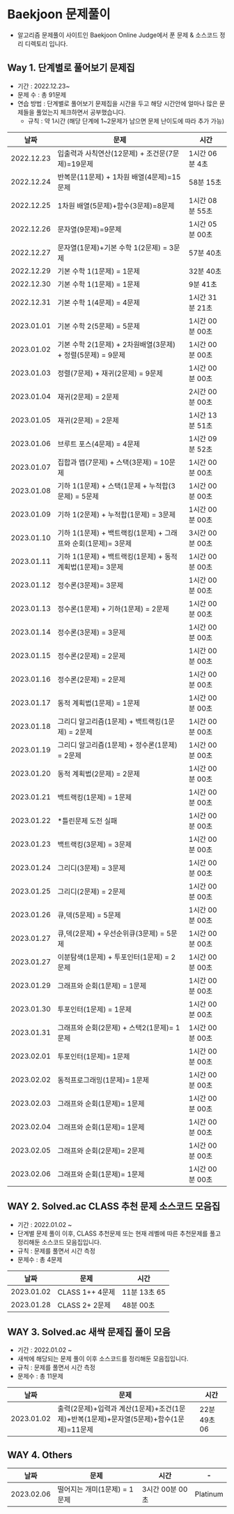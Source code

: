 # Baekjoon 문제풀이

- 알고리즘 문제풀이 사이트인 Baekjoon Online Judge에서 푼 문제 & 소스코드 정리 디렉토리 입니다. 

## Way 1. 단계별로 풀어보기 문제집

- 기간 : 2022.12.23~
- 문제 수 : 총 91문제
- 연습 방법 : 단계별로 풀어보기 문제집을 시간을 두고 해당 시간안에 얼마나 많은 문제들을 풀었는지 체크하면서 공부했습니다. 
  - 규칙 : 약 1시간 (해당 단계에 1~2문제가 남으면 문제 난이도에 따라 추가 가능)

|날짜|문제|시간|
|-|-|-|
|2022.12.23|입출력과 사칙연산(12문제) + 조건문(7문제)=19문제| 1시간 06분 4초|
|2022.12.24|반복문(11문제) + 1차원 배열(4문제)=15문제| 58분 15초|
|2022.12.25|1차원 배열(5문제)+함수(3문제)=8문제| 1시간 08분 55초|
|2022.12.26|문자열(9문제)=9문제| 1시간 05분 00초|
|2022.12.27|문자열(1문제)+기본 수학 1(2문제) = 3문제| 57분 40초|
|2022.12.29|기본 수학 1(1문제) = 1문제| 32분 40초|
|2022.12.30|기본 수학 1(1문제) = 1문제| 9분 41초|
|2022.12.31|기본 수학 1(4문제) = 4문제| 1시간 31분 21초|
|2023.01.01|기본 수학 2(5문제) = 5문제| 1시간 00분 00초|
|2023.01.02|기본 수학 2(1문제) + 2차원배열(3문제) + 정렬(5문제) = 9문제| 1시간 00분 00초|
|2023.01.03|정렬(7문제) + 재귀(2문제) = 9문제| 1시간 00분 00초|
|2023.01.04|재귀(2문제) = 2문제| 2시간 00분 00초|
|2023.01.05|재귀(2문제) = 2문제| 1시간 13분 51초|
|2023.01.06|브루트 포스(4문제) = 4문제| 1시간 09분 52초|
|2023.01.07|집합과 맵(7문제) + 스택(3문제) = 10문제 | 1시간 00분 00초|
|2023.01.08|기하 1(1문제) + 스택(1문제 + 누적합(3문제) = 5문제 | 1시간 00분 00초|
|2023.01.09|기하 1(2문제) + 누적합(1문제) = 3문제 | 1시간 00분 00초|
|2023.01.10|기하 1(1문제) + 백트랙킹(1문제) + 그래프와 순회(1문제)= 3문제 | 3시간 00분 00초|
|2023.01.11|기하 1(1문제) + 백트랙킹(1문제) + 동적계획법(1문제)= 3문제 | 1시간 00분 00초|
|2023.01.12|정수론(3문제)= 3문제 | 1시간 00분 00초|
|2023.01.13|정수론(1문제) + 기하(1문제) = 2문제 | 1시간 00분 00초|
|2023.01.14|정수론(3문제) = 3문제 | 1시간 00분 00초|
|2023.01.15|정수론(2문제) = 2문제 | 1시간 00분 00초|
|2023.01.16|정수론(2문제) = 2문제 | 1시간 00분 00초|
|2023.01.17|동적 계획법(1문제) = 1문제 | 1시간 00분 00초|
|2023.01.18|그리디 알고리즘(1문제) + 백트랙킹(1문제) = 2문제 | 1시간 00분 00초|
|2023.01.19|그리디 알고리즘(1문제) + 정수론(1문제) = 2문제 | 1시간 00분 00초|
|2023.01.20|동적 계획법(2문제) = 2문제 | 1시간 00분 00초|
|2023.01.21|백트랙킹(1문제) = 1문제 | 1시간 00분 00초|
|2023.01.22|*틀린문제 도전 실패 | 1시간 00분 00초|
|2023.01.23|백트랙킹(3문제) = 3문제 | 1시간 00분 00초|
|2023.01.24|그리디(3문제) = 3문제 | 1시간 00분 00초|
|2023.01.25|그리디(2문제) = 2문제 | 1시간 00분 00초|
|2023.01.26|큐,덱(5문제) = 5문제 | 1시간 00분 00초|
|2023.01.27|큐,덱(2문제) + 우선순위큐(3문제) = 5문제 | 1시간 00분 00초|
|2023.01.27|이분탐색(1문제) + 투포인터(1문제) = 2문제 | 1시간 00분 00초|
|2023.01.29|그래프와 순회(1문제) = 1문제 |1시간 00분 00초|
|2023.01.30|투포인터(1문제) = 1문제 |1시간 00분 00초|
|2023.01.31|그래프와 순회(2문제) + 스택2(1문제)= 1문제 |1시간 00분 00초|
|2023.02.01|투포인터(1문제)= 1문제 |1시간 00분 00초|
|2023.02.02|동적프로그래밍(1문제)= 1문제 |1시간 00분 00초|
|2023.02.03|그래프와 순회(1문제)= 1문제 |1시간 00분 00초|
|2023.02.04|그래프와 순회(1문제)= 1문제 |1시간 00분 00초|
|2023.02.05|그래프와 순회(2문제)= 2문제 |1시간 00분 00초|
|2023.02.06|그래프와 순회(1문제)= 1문제 |1시간 00분 00초|

## WAY 2. Solved.ac CLASS 추천 문제 소스코드 모음집

- 기간 : 2022.01.02 ~
- 단계별 문제 풀이 이후, CLASS 추천문제 또는 현재 레벨에 따른 추천문제를 풀고 정리해둔 소스코드 모음집입니다.
- 규칙 : 문제를 풀면서 시간 측정
- 문제수 : 총 4문제

|날짜|문제|시간|
|-|-|-|
|2023.01.02|CLASS 1++ 4문제| 11분 13초 65|
|2023.01.28|CLASS 2+ 2문제| 48분 00초|

## WAY 3. Solved.ac 새싹 문제집 풀이 모음

- 기간 : 2022.01.02 ~
- 새싹에 해당되는 문제 풀이 이후 소스코드를 정리해둔 모음집입니다.
- 규칙 : 문제를 풀면서 시간 측정
- 문제수 : 총 11문제

|날짜|문제|시간|
|-|-|-|
|2023.01.02|출력(2문제)+입력과 계산(1문제)+조건(1문제)+반복(1문제)+문자열(5문제)+함수(1문제)=11문제| 22분 49초 06|


## WAY 4. Others

|날짜|문제|시간|-|
|-|-|-|-|
|2023.02.06|떨어지는 개미(1문제) = 1문제| 3시간 00분 00초|Platinum|